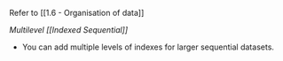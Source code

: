 Refer to [[1.6 - Organisation of data]]

*Multilevel [[Indexed Sequential]]*
- You can add multiple levels of indexes for larger sequential datasets.